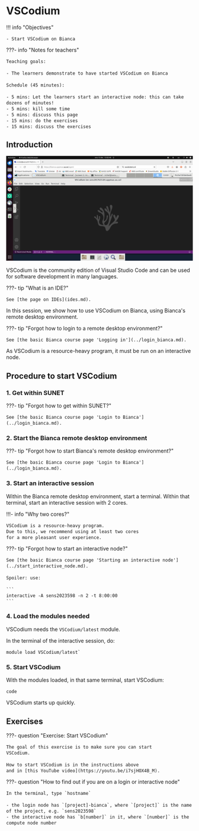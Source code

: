 # VSCodium

!!! info "Objectives" 

    - Start VSCodium on Bianca

???- info "Notes for teachers"

    Teaching goals:

    - The learners demonstrate to have started VSCodium on Bianca

    Schedule (45 minutes):

    - 5 mins: Let the learners start an interactive node: this can take dozens of minutes!
    - 5 mins: kill some time
    - 5 mins: discuss this page
    - 15 mins: do the exercises
    - 15 mins: discuss the exercises

## Introduction

![](./img/vscodium_on_bianca.png)

VSCodium is the community edition of Visual Studio Code
and can be used for software development in many languages.

???- tip "What is an IDE?"

    See [the page on IDEs](ides.md).

In this session, we show how to use VSCodium on Bianca,
using Bianca's remote desktop environment.

???- tip "Forgot how to login to a remote desktop environment?"

    See [the basic Bianca course page 'Logging in'](../login_bianca.md).

As VSCodium is a resource-heavy program,
it must be run on an interactive node.

## Procedure to start VSCodium


### 1. Get within SUNET

???- tip "Forgot how to get within SUNET?"

    See [the basic Bianca course page 'Login to Bianca'](../login_bianca.md).

### 2. Start the Bianca remote desktop environment

???- tip "Forgot how to start Bianca's remote desktop environment?"

    See [the basic Bianca course page 'Login to Bianca'](../login_bianca.md).

### 3. Start an interactive session

Within the Bianca remote desktop environment, start a terminal.
Within that terminal, start an interactive session with 2 cores.

!!!- info "Why two cores?"

    VSCodium is a resource-heavy program.
    Due to this, we recommend using at least two cores 
    for a more pleasant user experience.

???- tip "Forgot how to start an interactive node?"

    See [the basic Bianca course page 'Starting an interactive node'](../start_interactive_node.md).

    Spoiler: use:

    ```
    interactive -A sens2023598 -n 2 -t 8:00:00
    ```

### 4. Load the modules needed

VSCodium needs the `VSCodium/latest` module.

In the terminal of the interactive session, do:

```
module load VSCodium/latest`
```

### 5. Start VSCodium

With the modules loaded, 
in that same terminal, 
start VSCodium:


```
code
```

VSCodium starts up quickly.

## Exercises

???- question "Exercise: Start VSCodium"

    The goal of this exercise is to make sure you can start
    VSCodium.

    How to start VSCodium is in the instructions above
    and in [this YouTube video](https://youtu.be/i7sjHOX4B_M).

???- question "How to find out if you are on a login or interactive node"

    In the terminal, type `hostname`

    - the login node has `[project]-bianca`, where `[project]` is the name of the project, e.g. `sens2023598`
    - the interactive node has `b[number]` in it, where `[number]` is the compute node number


